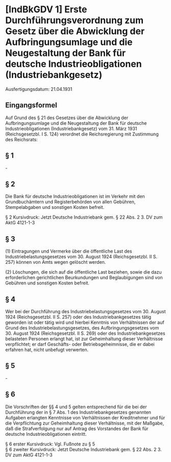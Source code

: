 # [IndBkGDV 1] Erste Durchführungsverordnung zum Gesetz über die Abwicklung der Aufbringungsumlage und die Neugestaltung der Bank für deutsche Industrieobligationen  (Industriebankgesetz)

Ausfertigungsdatum: 21.04.1931

 

## Eingangsformel

Auf Grund des § 21 des Gesetzes über die Abwicklung der Aufbringungsumlage und die Neugestaltung der Bank für deutsche Industrieobligationen (Industriebankgesetz) vom 31. März 1931 (Reichsgesetzbl. I S. 124) verordnet die Reichsregierung mit Zustimmung des Reichsrats:


## § 1

\-


## § 2

Die Bank für deutsche Industrieobligationen ist im Verkehr mit den Grundbuchämtern und Registerbehörden von allen Gebühren, Stempelabgaben und sonstigen Kosten befreit.

§ 2 Kursivdruck: Jetzt Deutsche Industriebank gem. § 22 Abs. 2 3. DV zum AktG 4121-1-3


## § 3

(1) Eintragungen und Vermerke über die öffentliche Last des Industriebelastungsgesetzes vom 30. August 1924 (Reichsgesetzbl. II S. 257) können von Amts wegen gelöscht werden.

(2) Löschungen, die sich auf die öffentliche Last beziehen, sowie die dazu erforderlichen gerichtlichen Beurkundungen und Beglaubigungen sind von Gebühren und sonstigen Kosten befreit.


## § 4

Wer bei der Durchführung des Industriebelastungsgesetzes vom 30. August 1924 (Reichsgesetzbl. II S. 257) oder des Industriebankgesetzes tätig geworden ist oder tätig wird und hierbei Kenntnis von Verhältnissen der auf Grund des Industriebelastungsgesetzes, des Aufbringungsgesetzes vom 30. August 1924 (Reichsgesetzbl. II S. 269) oder des Industriebankgesetzes belasteten Personen erlangt hat, ist zur Geheimhaltung dieser Verhältnisse verpflichtet; er darf Geschäfts- oder Betriebsgeheimnisse, die er dabei erfahren hat, nicht unbefugt verwerten.


## § 5

\-


## § 6

Die Vorschriften der §§ 4 und 5 gelten entsprechend für die bei der Durchführung der in § 7 Abs. 1 des Industriebankgesetzes genannten Aufgaben erlangten Kenntnisse von Verhältnissen der Kreditnehmer und für die Verpflichtung zur Geheimhaltung dieser Verhältnisse, mit der Maßgabe, daß die Strafverfolgung nur auf Antrag des Vorstandes der Bank für deutsche Industrieobligationen eintritt.

§ 6 erster Kursivdruck: Vgl. Fußnote zu § 5  
§ 6 zweiter Kursivdruck: Jetzt Deutsche Industriebank gem. § 22 Abs. 2 3. DV zum AktG 4121-1-3

